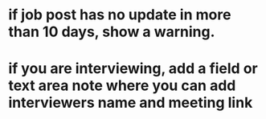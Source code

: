 # if job post has no update in more than 10 days, show a warning.

# if you are interviewing, add a field or text area note where you can add interviewers name and meeting link

